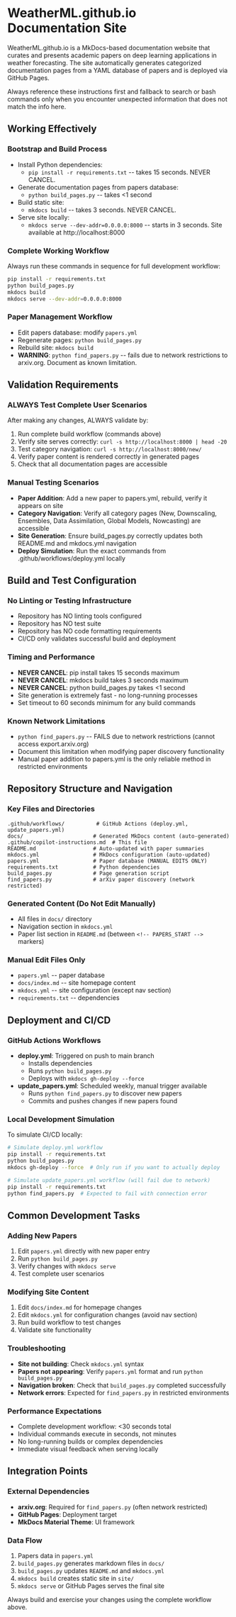 # WeatherML.github.io Documentation Site

WeatherML.github.io is a MkDocs-based documentation website that curates and presents academic papers on deep learning applications in weather forecasting. The site automatically generates categorized documentation pages from a YAML database of papers and is deployed via GitHub Pages.

Always reference these instructions first and fallback to search or bash commands only when you encounter unexpected information that does not match the info here.

## Working Effectively

### Bootstrap and Build Process
- Install Python dependencies:
  - `pip install -r requirements.txt` -- takes 15 seconds. NEVER CANCEL.
- Generate documentation pages from papers database:
  - `python build_pages.py` -- takes <1 second
- Build static site:
  - `mkdocs build` -- takes 3 seconds. NEVER CANCEL.
- Serve site locally:
  - `mkdocs serve --dev-addr=0.0.0.0:8000` -- starts in 3 seconds. Site available at http://localhost:8000

### Complete Working Workflow
Always run these commands in sequence for full development workflow:
```bash
pip install -r requirements.txt
python build_pages.py
mkdocs build
mkdocs serve --dev-addr=0.0.0.0:8000
```

### Paper Management Workflow
- Edit papers database: modify `papers.yml` 
- Regenerate pages: `python build_pages.py`
- Rebuild site: `mkdocs build`
- **WARNING**: `python find_papers.py` -- fails due to network restrictions to arxiv.org. Document as known limitation.

## Validation Requirements

### ALWAYS Test Complete User Scenarios
After making any changes, ALWAYS validate by:
1. Run complete build workflow (commands above)
2. Verify site serves correctly: `curl -s http://localhost:8000 | head -20`
3. Test category navigation: `curl -s http://localhost:8000/new/` 
4. Verify paper content is rendered correctly in generated pages
5. Check that all documentation pages are accessible

### Manual Testing Scenarios
- **Paper Addition**: Add a new paper to papers.yml, rebuild, verify it appears on site
- **Category Navigation**: Verify all category pages (New, Downscaling, Ensembles, Data Assimilation, Global Models, Nowcasting) are accessible
- **Site Generation**: Ensure build_pages.py correctly updates both README.md and mkdocs.yml navigation
- **Deploy Simulation**: Run the exact commands from .github/workflows/deploy.yml locally

## Build and Test Configuration

### No Linting or Testing Infrastructure
- Repository has NO linting tools configured
- Repository has NO test suite
- Repository has NO code formatting requirements
- CI/CD only validates successful build and deployment

### Timing and Performance
- **NEVER CANCEL**: pip install takes 15 seconds maximum
- **NEVER CANCEL**: mkdocs build takes 3 seconds maximum
- **NEVER CANCEL**: python build_pages.py takes <1 second
- Site generation is extremely fast - no long-running processes
- Set timeout to 60 seconds minimum for any build commands

### Known Network Limitations
- `python find_papers.py` -- FAILS due to network restrictions (cannot access export.arxiv.org)
- Document this limitation when modifying paper discovery functionality
- Manual paper addition to papers.yml is the only reliable method in restricted environments

## Repository Structure and Navigation

### Key Files and Directories
```
.github/workflows/          # GitHub Actions (deploy.yml, update_papers.yml)
docs/                      # Generated MkDocs content (auto-generated)
.github/copilot-instructions.md  # This file
README.md                  # Auto-updated with paper summaries
mkdocs.yml                 # MkDocs configuration (auto-updated)
papers.yml                 # Paper database (MANUAL EDITS ONLY)
requirements.txt           # Python dependencies
build_pages.py             # Page generation script
find_papers.py             # arXiv paper discovery (network restricted)
```

### Generated Content (Do Not Edit Manually)
- All files in `docs/` directory
- Navigation section in `mkdocs.yml`
- Paper list section in `README.md` (between `<!-- PAPERS_START -->` markers)

### Manual Edit Files Only
- `papers.yml` -- paper database
- `docs/index.md` -- site homepage content
- `mkdocs.yml` -- site configuration (except nav section)
- `requirements.txt` -- dependencies

## Deployment and CI/CD

### GitHub Actions Workflows
- **deploy.yml**: Triggered on push to main branch
  - Installs dependencies
  - Runs `python build_pages.py`
  - Deploys with `mkdocs gh-deploy --force`
- **update_papers.yml**: Scheduled weekly, manual trigger available
  - Runs `python find_papers.py` to discover new papers
  - Commits and pushes changes if new papers found

### Local Development Simulation
To simulate CI/CD locally:
```bash
# Simulate deploy.yml workflow
pip install -r requirements.txt
python build_pages.py  
mkdocs gh-deploy --force  # Only run if you want to actually deploy

# Simulate update_papers.yml workflow (will fail due to network)
pip install -r requirements.txt
python find_papers.py  # Expected to fail with connection error
```

## Common Development Tasks

### Adding New Papers
1. Edit `papers.yml` directly with new paper entry
2. Run `python build_pages.py` 
3. Verify changes with `mkdocs serve`
4. Test complete user scenarios

### Modifying Site Content
1. Edit `docs/index.md` for homepage changes
2. Edit `mkdocs.yml` for configuration changes (avoid nav section)
3. Run build workflow to test changes
4. Validate site functionality

### Troubleshooting
- **Site not building**: Check `mkdocs.yml` syntax
- **Papers not appearing**: Verify `papers.yml` format and run `python build_pages.py`
- **Navigation broken**: Check that `build_pages.py` completed successfully
- **Network errors**: Expected for `find_papers.py` in restricted environments

### Performance Expectations
- Complete development workflow: <30 seconds total
- Individual commands execute in seconds, not minutes
- No long-running builds or complex dependencies
- Immediate visual feedback when serving locally

## Integration Points

### External Dependencies
- **arxiv.org**: Required for `find_papers.py` (often network restricted)
- **GitHub Pages**: Deployment target
- **MkDocs Material Theme**: UI framework

### Data Flow
1. Papers data in `papers.yml`
2. `build_pages.py` generates markdown files in `docs/`
3. `build_pages.py` updates `README.md` and `mkdocs.yml`
4. `mkdocs build` creates static site in `site/`
5. `mkdocs serve` or GitHub Pages serves the final site

Always build and exercise your changes using the complete workflow above.